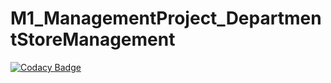 # M1_ManagementProject_DepartmentStoreManagement

[![Codacy Badge](https://api.codacy.com/project/badge/Grade/4507edd1963846c18358c7f6e29e5c98)](https://app.codacy.com/gh/anjani321213/M1_ManagementProject_DepartmentStoreManagement?utm_source=github.com&utm_medium=referral&utm_content=anjani321213/M1_ManagementProject_DepartmentStoreManagement&utm_campaign=Badge_Grade_Settings)